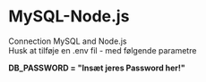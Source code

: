 # MySQL-Node.js
Connection MySQL and Node.js <br /> 
Husk at tilføje en .env fil - med følgende parametre <b />

DB_PASSWORD = "Insæt jeres Password her!"
